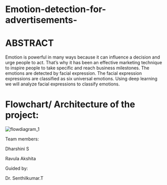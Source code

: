 # Emotion-detection-for-advertisements-

# ABSTRACT  

Emotion is powerful in many ways because it can influence a decision and urge people to act. That’s why it has been an effective marketing technique to inspire people to take specific and reach business milestones. The emotions are detected by facial expression. The facial expression expressions are classified as six universal emotions. Using deep learning we will analyze facial expressions to classify emotions.

# Flowchart/ Architecture of the project:

![flowdiagram_1](https://user-images.githubusercontent.com/102461372/163097645-aec1927b-c78a-49f6-b075-ad2ea2d550a1.jpg)


Team members:

Dharshini S

Ravula Akshita 

Guided by:

Dr. Senthilkumar.T
